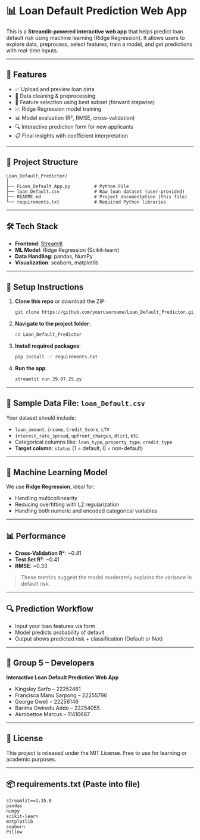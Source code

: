 # 📊 Loan Default Prediction Web App

This is a **Streamlit-powered interactive web app** that helps predict loan default risk using machine learning (Ridge Regression). It allows users to explore data, preprocess, select features, train a model, and get predictions with real-time inputs.

---

## 🚀 Features

- ✅ Upload and preview loan data  
- 🧼 Data cleaning & preprocessing  
- 🧠 Feature selection using best subset (forward stepwise)  
- 📈 Ridge Regression model training  
- 📊 Model evaluation (R², RMSE, cross-validation)  
- 🔍 Interactive prediction form for new applicants  
- 📋 Final insights with coefficient interpretation  

---

## 📁 Project Structure

```
Loan_Default_Predictor/
│
├── FLoan_Default_App.py         # Python File
├── loan_Default.csv             # Raw loan dataset (user-provided)
├── README.md                    # Project documentation (this file)
└── requirements.txt             # Required Python libraries
```

---

## 🛠️ Tech Stack

- **Frontend**: [Streamlit](https://streamlit.io/)  
- **ML Model**: Ridge Regression (Scikit-learn)  
- **Data Handling**: pandas, NumPy  
- **Visualization**: seaborn, matplotlib  

---

## 🔧 Setup Instructions

1. **Clone this repo** or download the ZIP:
   ```bash
   git clone https://github.com/yourusername/Loan_Default_Predictor.git
   ```

2. **Navigate to the project folder**:
   ```bash
   cd Loan_Default_Predictor
   ```

3. **Install required packages**:
   ```bash
   pip install -r requirements.txt
   ```

4. **Run the app**:
   ```bash
   streamlit run 29.07.25.py
   ```

---

## 📂 Sample Data File: `loan_Default.csv`

Your dataset should include:
- `loan_amount`, `income`, `Credit_Score`, `LTV`
- `interest_rate_spread`, `upfront_charges`, `dtir1`, etc.
- Categorical columns like: `loan_type`, `property_type`, `credit_type`
- **Target column**: `status` (1 = default, 0 = non-default)

---

## 🤖 Machine Learning Model

We use **Ridge Regression**, ideal for:
- Handling multicollinearity
- Reducing overfitting with L2 regularization
- Handling both numeric and encoded categorical variables

---

## 📊 Performance

- **Cross-Validation R²**: ~0.41  
- **Test Set R²**: ~0.41  
- **RMSE**: ~0.33  
> These metrics suggest the model moderately explains the variance in default risk.

---

## 🔍 Prediction Workflow

- Input your loan features via form
- Model predicts probability of default
- Output shows predicted risk + classification (Default or Not)

---

## 👥 Group 5 – Developers

**Interactive Loan Default Prediction Web App**  
- Kingsley Sarfo – 22252461  
- Francisca Manu Sarpong – 22255796  
- George Owell – 22256146  
- Barima Owiredu Addo – 22254055  
- Akrobettoe Marcus – 11410687  

---

## 📄 License

This project is released under the MIT License. Free to use for learning or academic purposes.

---

## 📦 requirements.txt (Paste into file)

```
streamlit==1.35.0
pandas
numpy
scikit-learn
matplotlib
seaborn
Pillow
```
